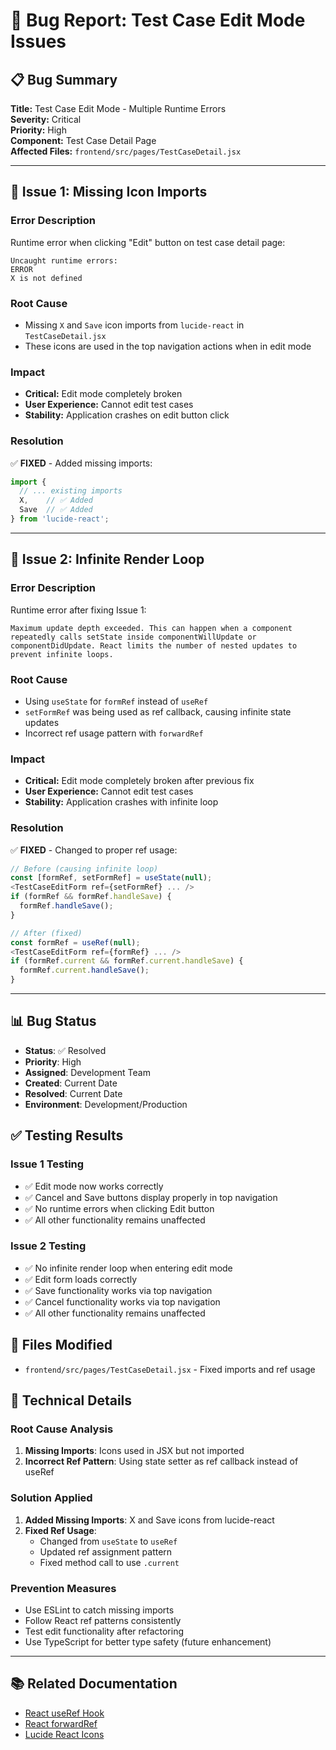 # 🐛 Bug Report: Test Case Edit Mode Issues

## 📋 **Bug Summary**

**Title:** Test Case Edit Mode - Multiple Runtime Errors  
**Severity:** Critical  
**Priority:** High  
**Component:** Test Case Detail Page  
**Affected Files:** `frontend/src/pages/TestCaseDetail.jsx`

---

## 🚨 **Issue 1: Missing Icon Imports**

### **Error Description**
Runtime error when clicking "Edit" button on test case detail page:
```
Uncaught runtime errors:
ERROR
X is not defined
```

### **Root Cause**
- Missing `X` and `Save` icon imports from `lucide-react` in `TestCaseDetail.jsx`
- These icons are used in the top navigation actions when in edit mode

### **Impact**
- **Critical:** Edit mode completely broken
- **User Experience:** Cannot edit test cases
- **Stability:** Application crashes on edit button click

### **Resolution**
✅ **FIXED** - Added missing imports:
```javascript
import {
  // ... existing imports
  X,    // ✅ Added
  Save  // ✅ Added
} from 'lucide-react';
```

---

## 🚨 **Issue 2: Infinite Render Loop**

### **Error Description**
Runtime error after fixing Issue 1:
```
Maximum update depth exceeded. This can happen when a component repeatedly calls setState inside componentWillUpdate or componentDidUpdate. React limits the number of nested updates to prevent infinite loops.
```

### **Root Cause**
- Using `useState` for `formRef` instead of `useRef`
- `setFormRef` was being used as ref callback, causing infinite state updates
- Incorrect ref usage pattern with `forwardRef`

### **Impact**
- **Critical:** Edit mode completely broken after previous fix
- **User Experience:** Cannot edit test cases
- **Stability:** Application crashes with infinite loop

### **Resolution**
✅ **FIXED** - Changed to proper ref usage:
```javascript
// Before (causing infinite loop)
const [formRef, setFormRef] = useState(null);
<TestCaseEditForm ref={setFormRef} ... />
if (formRef && formRef.handleSave) {
  formRef.handleSave();
}

// After (fixed)
const formRef = useRef(null);
<TestCaseEditForm ref={formRef} ... />
if (formRef.current && formRef.current.handleSave) {
  formRef.current.handleSave();
}
```

---

## 📊 **Bug Status**

- **Status**: ✅ Resolved
- **Priority**: High
- **Assigned**: Development Team
- **Created**: Current Date
- **Resolved**: Current Date
- **Environment**: Development/Production

## ✅ **Testing Results**

### **Issue 1 Testing**
- ✅ Edit mode now works correctly
- ✅ Cancel and Save buttons display properly in top navigation
- ✅ No runtime errors when clicking Edit button
- ✅ All other functionality remains unaffected

### **Issue 2 Testing**
- ✅ No infinite render loop when entering edit mode
- ✅ Edit form loads correctly
- ✅ Save functionality works via top navigation
- ✅ Cancel functionality works via top navigation
- ✅ All other functionality remains unaffected

## 📝 **Files Modified**

- `frontend/src/pages/TestCaseDetail.jsx` - Fixed imports and ref usage

## 🔧 **Technical Details**

### **Root Cause Analysis**
1. **Missing Imports**: Icons used in JSX but not imported
2. **Incorrect Ref Pattern**: Using state setter as ref callback instead of useRef

### **Solution Applied**
1. **Added Missing Imports**: X and Save icons from lucide-react
2. **Fixed Ref Usage**: 
   - Changed from `useState` to `useRef`
   - Updated ref assignment pattern
   - Fixed method call to use `.current`

### **Prevention Measures**
- Use ESLint to catch missing imports
- Follow React ref patterns consistently
- Test edit functionality after refactoring
- Use TypeScript for better type safety (future enhancement)

---

## 📚 **Related Documentation**

- [React useRef Hook](https://react.dev/reference/react/useRef)
- [React forwardRef](https://react.dev/reference/react/forwardRef)
- [Lucide React Icons](https://lucide.dev/icons/) 